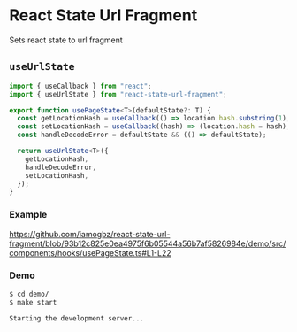 # React State Url Fragment

Sets react state to url fragment

## `useUrlState`

```ts
import { useCallback } from "react";
import { useUrlState } from "react-state-url-fragment";

export function usePageState<T>(defaultState?: T) {
  const getLocationHash = useCallback(() => location.hash.substring(1), []);
  const setLocationHash = useCallback((hash) => (location.hash = hash), []);
  const handleDecodeError = defaultState && (() => defaultState);

  return useUrlState<T>({
    getLocationHash,
    handleDecodeError,
    setLocationHash,
  });
}
```

### Example
<https://github.com/iamogbz/react-state-url-fragment/blob/93b12c825e0ea4975f6b05544a56b7af5826984e/demo/src/components/hooks/usePageState.ts#L1-L22>

### Demo

```sh
$ cd demo/
$ make start

Starting the development server...
```